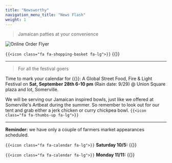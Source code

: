 ```yaml
---
title: "Newsworthy"
navigation_menu_title: "News Flash"
weight: 1
---
```



> Jamaican patties at your convenience 

![Online Order Flyer](../images/online-order.jpeg)

`{{<icon class="fa fa-shopping-basket fa-lg">}}` {{<extlink text=" Order Now!" href="https://cocobelly-bites.square.site/" >}} 


---
> For all the festival goers

Time to mark your calendar for {{<extlink text="Somerville's Ignite!" href="https://somervilleartscouncil.org/artsunion/2024/ignite">}}: A Global Street Food, Fire & Light Festival on **Sat, September 28th 6-10 pm** (Rain date: 9/29) @ Union Square plaza and lot, Somerville. 

We will be serving our Jamaican inspired bowls, just like we offered at Somerville's Artbeat during the summer. So remember to look out for our tent and grab either a jerk chicken or curry chickpea bowl. `{{<icon class="fa fa-thumbs-up fa-lg">}}`

---
**Reminder:** we have only a couple of farmers market appearances scheduled. 

`{{<icon class="fa fa-calendar fa-lg">}}` **Saturday 10/5:** {{<extlink text="Union Square Farmers Market in Somerville" href="https://www.unionsquaremain.org/2024-fmseason" >}}

`{{<icon class="fa fa-calendar fa-lg">}}` **Monday 11/11:** {{<extlink text="Central Sq Farmers Market in Cambridge" href="https://www.massfarmersmarkets.org/central" >}}



  <!-- `{{<icon class="fa fa-calendar fa-lg">}}` [Events Calendar](events) `{{<icon class="fa fa-calendar fa-lg">}}` -->